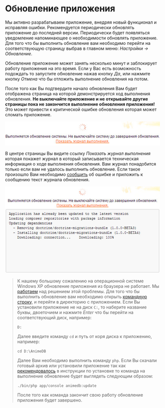 # Обновление приложения

Мы активно разрабатываем приложение, внедряя новый функционал и исправляя ошибки. Рекомендуется периодически обновлять
приложение до последней версии. Периодически будет появляться уведомление напоминающее о необходимости обновлять
приложение. Для того что бы выполнить обновление вам необходимо перейти на соответствующую страницу выбрав в главном
меню: *Настройки -> Обновление*.

Обновление приложение может занять несколько минут и заблокирует работу приложения на это время. Если у Вас есть
возможность подождать то запустите обновление нажав кнопку *Да*, или нажмите кнопку *Отмена* что бы отложить выполнение
обновления на потом.

После того как Вы подтвердите начало обновления Вам будет отображена страница на которой демонстрируется ход
выполнения обновления. **Не выключайте приложение и не открывайте другие страницы пока не закончится выполнение
обновления приложения!** Это может привести к критической ошибке обновления которая может сломать приложение.

![Обновление приложения](/images/ru/general/update.jpg)

В центре страницы Вы видите ссылку *Показать журнал выполнения* которая покажет журнал в который записывается
техническая информация о ходе выполнения обновления. Вам журнал понадобится только если вам не удалось выполнить
обновление. Если такое произошло Вам необходимо [сообщить](https://github.com/anime-db/anime-db/issues) об ошибке и
приложить к сообщению текст журнала обновления.

![Журнал выполнения обновления приложения](/images/ru/general/update_log.jpg)

<a name="update-win-xp"></a>

> К нашему большому сожалению на операционной системе Windows XP обновление приложения из браузера не работает. Мы
[работаем](https://github.com/anime-db/catalog-bundle/issues/71) над решением этой проблемы. Для того что бы выполнить
обновление вам необходимо открыть [командную
строку](http://windows.microsoft.com/ru-ru/windows/command-prompt-faq#1TC=windows-7), и перейти в директорию с
приложением. Если Вы установили приложение не на диск `C:`, то наберите название буквы, двоеточием и нажмите *Enter*
что бы перейти на соответствующий диск, например:
> ```
> D:
> ```
> Далее введите команду `cd` и путь от коря диска к приложению, например:
> ```
> cd D:\AnimeDB 
> ``` 
> Далее Вам необходимо выполнить команду `php`. Если Вы скачали готовый архив или установили приложение так как
[рекомендовалось](/ru/user/install/source/windows.md#stap-2) в инструкции по установке то команда на выполнение
обновление будет выглядеть следующим образом:
> ```
> ./bin/php app/console animedb:update
> ```
> После того как команда закончит свою работу обновление приложения будет завершено.
